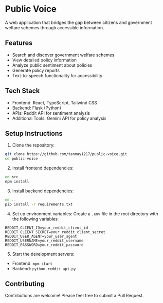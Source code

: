 # Public Voice

A web application that bridges the gap between citizens and government welfare schemes through accessible information.

## Features

- Search and discover government welfare schemes
- View detailed policy information
- Analyze public sentiment about policies
- Generate policy reports
- Text-to-speech functionality for accessibility

## Tech Stack

- Frontend: React, TypeScript, Tailwind CSS
- Backend: Flask (Python)
- APIs: Reddit API for sentiment analysis
- Additional Tools: Gemini API for policy analysis

## Setup Instructions

1. Clone the repository:
```bash
git clone https://github.com/tanmay1217/public-voice.git
cd public-voice
```

2. Install frontend dependencies:
```bash
cd src
npm install
```

3. Install backend dependencies:
```bash
cd ..
pip install -r requirements.txt
```

4. Set up environment variables:
Create a `.env` file in the root directory with the following variables:
```
REDDIT_CLIENT_ID=your_reddit_client_id
REDDIT_CLIENT_SECRET=your_reddit_client_secret
REDDIT_USER_AGENT=your_user_agent
REDDIT_USERNAME=your_reddit_username
REDDIT_PASSWORD=your_reddit_password
```

5. Start the development servers:
- Frontend: `npm start`
- Backend: `python reddit_api.py`

## Contributing

Contributions are welcome! Please feel free to submit a Pull Request.
